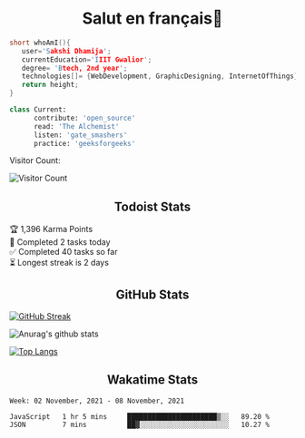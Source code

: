 ### <h1 align='center'>Salut en français👋</h1>

<!--
**secrashi/secrashi** is a ✨ _special_ ✨ repository because its `README.md` (this file) appears on your GitHub profile.
Here are some ideas to get you started:
🤔 I’m looking for help with ...
📫 How to reach me: 
 - <img src= " https://img.shields.io/badge/WHATSAPP-25D366?&style=for-the-badge&logo=whatsapp&logoColor=white"/> 8349046111
 - <img src= "https://img.shields.io/badge/gmail-D14836?&style=for-the-badge&logo=gmail&logoColor=white" /> sakshidhamija15@gmail.com
![Top Langs](https://github-readme-stats.vercel.app/api/top-langs/?username=secrashi&theme=tokyonight)
![Anurag's github stats](https://github-readme-stats.vercel.app/api?username=secrashi&show_icons=true&theme=radical)
[![Top Langs](https://github-readme-stats.vercel.app/api/top-langs/?username=secrashi&layout=compact)](https://github.com/secrashi/github-readme-stats)
[![Instagram Badge](https://img.shields.io/badge/-@savi.1311-e4405f?style=flat-square&labelColor=f94877&logo=instagram&logoColor=white&link=https://www.instagram.com/savi.1311/)](https://www.instagram.com/savi.1311/)

🔭 I’m a 2nd year student at IIIT Gwalior.

 🌱 I’m currently learning Augmented Reality and Virtual Reality.
 
 👯 I’m looking to collaborate on projects that use multiple technologies to innovate a better product.
 
 💬 Reach out to me for designing web page, building websites from scratch, handling the backends, and definitely for reccomending some awesome books.
  
 ⚡ Fun fact: I'm neither tea nor coffee person!
 <img src="https://github.com/secrashi/secrashi/blob/main/images/stat.svg" alt="WakaTime Activity"/>
-->




 ```C++
 short whoAmI(){
    user='Sakshi Dhamija';
    currentEducation='IIIT Gwalior';
    degree= 'Btech, 2nd year';
    technologies[]= {WebDevelopment, GraphicDesigning, InternetOfThings};
    return height;
 }
 ```
<!--  ```Javascript
 function dailyTimeSpent(){
  code= 0.05;
  debug= 0.6;
  write= 0.15;
  read= 0.2;
 }
 
 ``` -->
 
 ```python
 class Current:
       contribute: 'open_source'
       read: 'The Alchemist'
       listen: 'gate_smashers'
       practice: 'geeksforgeeks'
 ```
<!--  ```javascript
 Connect()
 {
   Linkedln: https://www.linkedin.com/in/s15/ 
   Gmail: sakshidhamija15@gmail.com 
   Quora: https://www.quora.com/profile/Sakshi-561
   Instagram: https://www.instagram.com/_._s.i.r.i.u.s.l.y_._/
 }
 ``` -->
<!-- ### <h1 align='center'>Stats();</h1> -->
Visitor Count:

![Visitor Count](https://profile-counter.glitch.me/secrashi/count.svg) 

<h2 align='center'>Todoist Stats</h2>

<!-- TODO-IST:START -->
🏆  1,396 Karma Points           
🌸  Completed 2 tasks today           
✅  Completed 40 tasks so far           
⏳  Longest streak is 2 days
<!-- TODO-IST:END -->

<h2 align='center'>GitHub Stats</h2>

[![GitHub Streak](https://github-readme-streak-stats.herokuapp.com/?user=secrashi)](https://git.io/streak-stats)
 
 
![Anurag's github stats](https://github-readme-stats.vercel.app/api?username=secrashi&show_icons=true&theme=highcontrast)

[![Top Langs](https://github-readme-stats.vercel.app/api/top-langs/?username=secrashi&layout=compact)](https://github.com/anuraghazra/github-readme-stats)

<h2 align='center'>Wakatime Stats</h2>

<!--START_SECTION:waka-->
```text
Week: 02 November, 2021 - 08 November, 2021

JavaScript   1 hr 5 mins     ██████████████████████▒░░   89.20 % 
JSON         7 mins          ██▓░░░░░░░░░░░░░░░░░░░░░░   10.27 % 
```
<!--END_SECTION:waka-->


